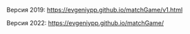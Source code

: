 Версия 2019: https://evgeniypp.github.io/matchGame/v1.html

Версия 2022: https://evgeniypp.github.io/matchGame/
